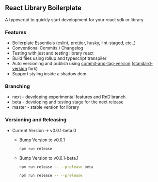 ## React Library Boilerplate

A typescript to quickly start development for your react sdk or library

### Features

- Boilerplate Essentials (eslint, prettier, husky, lint-staged, etc..)
- Conventional Commits / Changelog
- Testing with jest and testing library react
- Build files using rollup and typescript transpiler
- Auto versioning and publish using [commit-and-tag-version](https://github.com/absolute-version/commit-and-tag-version) ([standard-version](https://github.com/conventional-changelog/standard-version) fork)
- Support styling inside a shadow dom

### Branching

- next - developing experimental features and RnD branch
- beta - developing and testing stage for the next release
- master - stable version for library

### Versioning and Releasing

- Current Version -> v0.0.1-beta.0

  - Bump Version to v0.0.1

    ```zsh
    npm run release
    ```

  - Bump Version to v0.0.1-beta.1

    ```zsh
    npm run release -- --prelease beta
    ```

    ```zsh
    npm run release -- --prelease
    ```

